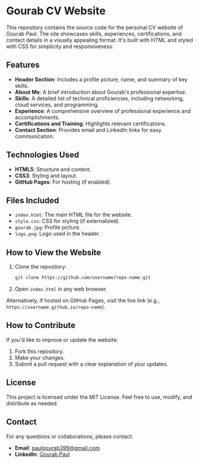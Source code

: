# Gourab CV Website

This repository contains the source code for the personal CV website of Gourab Paul. The site showcases skills, experiences, certifications, and contact details in a visually appealing format. It's built with HTML and styled with CSS for simplicity and responsiveness.

## Features

- **Header Section**: Includes a profile picture, name, and summary of key skills.
- **About Me**: A brief introduction about Gourab's professional expertise.
- **Skills**: A detailed list of technical proficiencies, including networking, cloud services, and programming.
- **Experience**: A comprehensive overview of professional experience and accomplishments.
- **Certifications and Training**: Highlights relevant certifications.
- **Contact Section**: Provides email and LinkedIn links for easy communication.

## Technologies Used

- **HTML5**: Structure and content.
- **CSS3**: Styling and layout.
- **GitHub Pages**: For hosting (if enabled).

## Files Included

- `index.html`: The main HTML file for the website.
- `style.css`: CSS for styling (if externalized).
- `gourab.jpg`: Profile picture.
- `logo.png`: Logo used in the header.

## How to View the Website

1. Clone the repository:
   ```bash
   git clone https://github.com/username/repo-name.git
   ```
2. Open `index.html` in any web browser.

Alternatively, if hosted on GitHub Pages, visit the live link (e.g., `https://username.github.io/repo-name`).

## How to Contribute

If you'd like to improve or update the website:
1. Fork this repository.
2. Make your changes.
3. Submit a pull request with a clear explanation of your updates.

## License

This project is licensed under the MIT License. Feel free to use, modify, and distribute as needed.

## Contact

For any questions or collaborations, please contact:
- **Email**: [paulgourab399@gmail.com](mailto:paulgourab399@gmail.com)
- **LinkedIn**: [Gourab Paul](https://www.linkedin.com/in/gourabpaul/)
